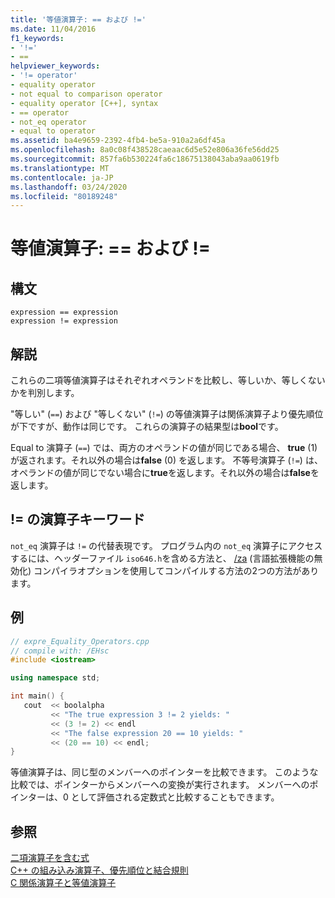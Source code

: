 ```yaml
---
title: '等値演算子: == および !='
ms.date: 11/04/2016
f1_keywords:
- '!='
- ==
helpviewer_keywords:
- '!= operator'
- equality operator
- not equal to comparison operator
- equality operator [C++], syntax
- == operator
- not_eq operator
- equal to operator
ms.assetid: ba4e9659-2392-4fb4-be5a-910a2a6df45a
ms.openlocfilehash: 8a0c08f438528caeaac6d5e52e806a36fe56dd25
ms.sourcegitcommit: 857fa6b530224fa6c18675138043aba9aa0619fb
ms.translationtype: MT
ms.contentlocale: ja-JP
ms.lasthandoff: 03/24/2020
ms.locfileid: "80189248"
---
```

# <a name="equality-operators--and-"></a>等値演算子: == および !=

## <a name="syntax"></a>構文

```
expression == expression
expression != expression
```

## <a name="remarks"></a>解説

これらの二項等値演算子はそれぞれオペランドを比較し、等しいか、等しくないかを判別します。

"等しい" (`==`) および "等しくない" (`!=`) の等値演算子は関係演算子より優先順位が下ですが、動作は同じです。 これらの演算子の結果型は**bool**です。

Equal to 演算子 (`==`) では、両方のオペランドの値が同じである場合、 **true** (1) が返されます。それ以外の場合は**false** (0) を返します。 不等号演算子 (`!=`) は、オペランドの値が同じでない場合に**true**を返します。それ以外の場合は**false**を返します。

## <a name="operator-keyword-for-"></a>!= の演算子キーワード

`not_eq` 演算子は `!=` の代替表現です。 プログラム内の `not_eq` 演算子にアクセスするには、ヘッダーファイル `iso646.h`を含める方法と、 [/za](../build/reference/za-ze-disable-language-extensions.md) (言語拡張機能の無効化) コンパイラオプションを使用してコンパイルする方法の2つの方法があります。

## <a name="example"></a>例

```cpp
// expre_Equality_Operators.cpp
// compile with: /EHsc
#include <iostream>

using namespace std;

int main() {
   cout  << boolalpha
         << "The true expression 3 != 2 yields: "
         << (3 != 2) << endl
         << "The false expression 20 == 10 yields: "
         << (20 == 10) << endl;
}
```

等値演算子は、同じ型のメンバーへのポインターを比較できます。 このような比較では、ポインターからメンバーへの変換が実行されます。 メンバーへのポインターは、0 として評価される定数式と比較することもできます。

## <a name="see-also"></a>参照

[二項演算子を含む式](../cpp/expressions-with-binary-operators.md)<br/>
[C++ の組み込み演算子、優先順位と結合規則](../cpp/cpp-built-in-operators-precedence-and-associativity.md)<br/>
[C 関係演算子と等値演算子](../c-language/c-relational-and-equality-operators.md)
